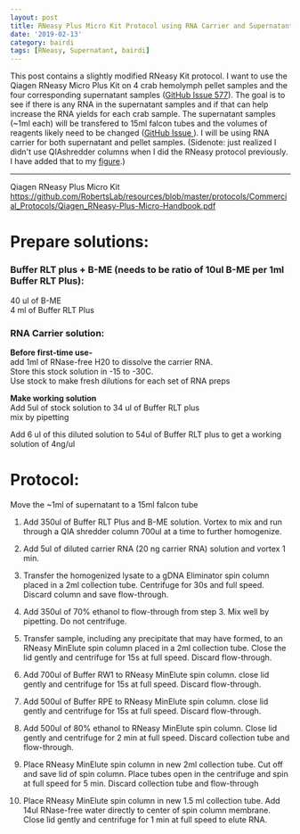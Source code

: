 ```yaml
---
layout: post
title: RNeasy Plus Micro Kit Protocol using RNA Carrier and Supernatant
date: '2019-02-13'
category: bairdi
tags: [RNeasy, Supernatant, bairdi]
---
```

This post contains a slightly modified RNeasy Kit protocol. I want to use the Qiagen RNeasy Micro Plus Kit on 4 crab hemolymph pellet samples and the four corresponding supernatant samples ([GitHub Issue 577](https://github.com/RobertsLab/resources/issues/577)). The goal is to see if there is any RNA in the supernatant samples and if that can help increase the RNA yields for each crab sample. The supernatant samples (~1ml each) will be transfered to 15ml falcon tubes and the volumes of reagents likely need to be changed ([GitHub Issue ](https://github.com/RobertsLab/resources/issues/578)). I will be using RNA carrier for both supernatant and pellet samples. (Sidenote: just realized I didn't use QIAshredder columns when I did the RNeasy protocol previously. I have added that to my [figure](https://docs.google.com/drawings/d/1BduMHnANqwlB6ovVXZ-wbUyFahb95W5spx1yKjXn65s/edit).)

---

Qiagen RNeasy Plus Micro Kit
https://github.com/RobertsLab/resources/blob/master/protocols/Commercial_Protocols/Qiagen_RNeasy-Plus-Micro-Handbook.pdf


# Prepare solutions:

### Buffer RLT plus + B-ME (needs to be ratio of 10ul B-ME per 1ml Buffer RLT Plus):       
40 ul of B-ME        
4  ml of Buffer RLT Plus      

### RNA Carrier solution: 
**Before first-time use-**       
add 1ml of RNase-free H20 to dissolve the carrier RNA.       
Store this stock solution in -15 to -30C.       
Use stock to make fresh dilutions for each set of RNA preps    

**Make working solution**      
Add 5ul of stock solution to 34 ul of Buffer RLT plus        
mix by pipetting

Add 6 ul of this diluted solution to 54ul of Buffer RLT plus to get a working solution of 4ng/ul


# Protocol: 

Move the ~1ml of supernatant to a 15ml falcon tube

1. Add 350ul of Buffer RLT Plus and B-ME solution. Vortex to mix and run through a QIA shredder column 700ul at a time to further homogenize. 

2. Add 5ul of diluted carrier RNA (20 ng carrier RNA) solution and vortex 1 min.        

3. Transfer the homogenized lysate to a gDNA Eliminator spin column placed in a 2ml collection tube. Centrifuge for 30s and full speed. Discard column and save flow-through. 

4. Add 350ul of 70% ethanol to flow-through from step 3. Mix well by pipetting. Do not centrifuge. 

5. Transfer sample, including any precipitate that may have formed, to an RNeasy MinElute  spin column placed in a 2ml collection tube. Close the lid gently and centrifuge for 15s at full speed. Discard flow-through. 

6. Add 700ul of Buffer RW1 to RNeasy MinElute spin column. close lid gently and centrifuge for 15s at full speed. Discard flow-through. 

7. Add 500ul of Buffer RPE to RNeasy MinElute spin column. close lid gently and centrifuge for 15s at full speed. Discard flow-through. 

8. Add 500ul of 80% ethanol to RNeasy MinElute spin column. Close lid gently and centrifuge for 2 min at full speed. Discard collection tube and flow-through. 

9. Place RNeasy MinElute spin column in new 2ml collection tube. Cut off and save lid of spin column. Place tubes open in the centrifuge and spin at full speed for 5 min. Discard collection tube and flow-through 

10. Place RNeasy MinElute spin column in new 1.5 ml collection tube. Add 14ul RNase-free water directly to center of spin column membrane. Close lid gently and centrifuge for 1 min at full speed to elute RNA. 
